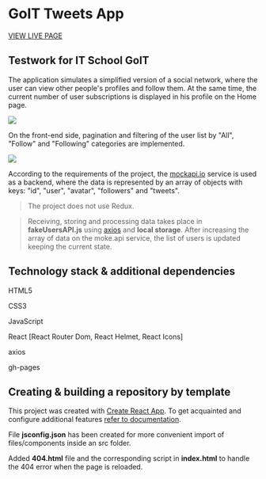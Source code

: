 # GoIT Tweets App 

[VIEW LIVE PAGE](https://opanchen.github.io/goit-testwork-01)

## Testwork for IT School GoIT



The application simulates a simplified version of a social network, where the user can view other people's profiles and follow them. 
At the same time, the current number of user subscriptions is displayed in his profile on the Home page.

![](https://media.giphy.com/media/IPBeQTADxa2iVPDYyh/giphy.gif)

On the front-end side, pagination and filtering of the user list by "All", "Follow" and "Following" categories are implemented.

![](https://media.giphy.com/media/v1.Y2lkPTc5MGI3NjExNTdiMTE4MTM3MmFjYTNmMDk2OTQ3YTU3NTQxMjYzZjUyNDVhNjE1NyZlcD12MV9pbnRlcm5hbF9naWZzX2dpZklkJmN0PWc/kjmJGCAluPInvK5s4t/giphy.gif)

According to the requirements of the project, the [mockapi.io](https://mockapi.io/) service is used as a backend, where the data is represented by an array of objects with keys: "id", "user", "avatar", "followers" and "tweets". 

> The project does not use Redux. 

> Receiving, storing and processing data takes place in __fakeUsersAPI.js__ using [axios](https://axios-http.com/) and __local storage__. 
After increasing the array of data on the moke.api service, the list of users is updated keeping the current state.


## Technology stack & additional dependencies

HTML5

CSS3

JavaScript

React [React Router Dom, React Helmet, React Icons]

axios

gh-pages

## Creating & building a repository by template

This project was created with
[Create React App](https://github.com/facebook/create-react-app). To get
acquainted and configure additional features
[refer to documentation](https://facebook.github.io/create-react-app/docs/getting-started).

File __jsconfig.json__ has been created for more convenient import of files/components inside an src folder. 

Added __404.html__ file and the corresponding script in __index.html__ to handle the 404  error when the page is reloaded.


